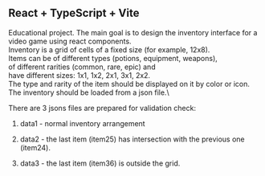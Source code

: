 


## React + TypeScript + Vite

Educational project. The main goal is to design the inventory interface for a video game using react components.\
Inventory is a grid of cells of a fixed size (for example, 12x8).\
Items can be of different types (potions, equipment, weapons),\
of different rarities (common, rare, epic) and \
have different sizes: 1x1, 1x2, 2x1, 3x1, 2x2.\
The type and rarity of the item should be displayed on it by color or icon.\
The inventory should be loaded from a json file.\

There are 3 jsons files are prepared for validation check:

1) data1 - normal inventory arrangement

2) data2 - the last item (item25) has intersection with the previous one (item24).

3) data3 - the last item (item36) is outside the grid. 


